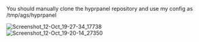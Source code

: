 You should manually clone the hyprpanel repository and use my config as /tmp/ags/hyprpanel

![Screenshot_12-Oct_19-27-34_17738](https://github.com/user-attachments/assets/fb0a4de7-9277-4242-8dde-37434ffb20e7)
![Screenshot_12-Oct_19-20-14_27350](https://github.com/user-attachments/assets/42304cea-39f3-4d13-8a13-b445a79d9e80)
